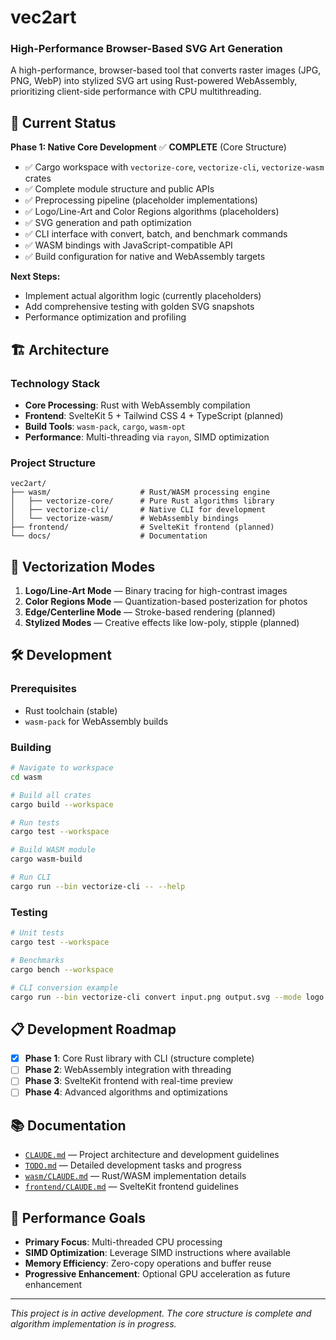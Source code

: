 # vec2art
### **High-Performance Browser-Based SVG Art Generation**

A high-performance, browser-based tool that converts raster images (JPG, PNG, WebP) into stylized SVG art using Rust-powered WebAssembly, prioritizing client-side performance with CPU multithreading.

## 🚀 Current Status

**Phase 1: Native Core Development** ✅ **COMPLETE** (Core Structure)
- ✅ Cargo workspace with `vectorize-core`, `vectorize-cli`, `vectorize-wasm` crates
- ✅ Complete module structure and public APIs
- ✅ Preprocessing pipeline (placeholder implementations)
- ✅ Logo/Line-Art and Color Regions algorithms (placeholders)
- ✅ SVG generation and path optimization
- ✅ CLI interface with convert, batch, and benchmark commands
- ✅ WASM bindings with JavaScript-compatible API
- ✅ Build configuration for native and WebAssembly targets

**Next Steps:**
- Implement actual algorithm logic (currently placeholders)
- Add comprehensive testing with golden SVG snapshots
- Performance optimization and profiling

## 🏗️ Architecture

### Technology Stack
- **Core Processing**: Rust with WebAssembly compilation
- **Frontend**: SvelteKit 5 + Tailwind CSS 4 + TypeScript (planned)
- **Build Tools**: `wasm-pack`, `cargo`, `wasm-opt`
- **Performance**: Multi-threading via `rayon`, SIMD optimization

### Project Structure
```
vec2art/
├── wasm/                    # Rust/WASM processing engine
│   ├── vectorize-core/      # Pure Rust algorithms library
│   ├── vectorize-cli/       # Native CLI for development
│   └── vectorize-wasm/      # WebAssembly bindings
├── frontend/                # SvelteKit frontend (planned)
└── docs/                    # Documentation
```

## 🎨 Vectorization Modes

1. **Logo/Line-Art Mode** — Binary tracing for high-contrast images
2. **Color Regions Mode** — Quantization-based posterization for photos
3. **Edge/Centerline Mode** — Stroke-based rendering (planned)
4. **Stylized Modes** — Creative effects like low-poly, stipple (planned)

## 🛠️ Development

### Prerequisites
- Rust toolchain (stable)
- `wasm-pack` for WebAssembly builds

### Building

```bash
# Navigate to workspace
cd wasm

# Build all crates
cargo build --workspace

# Run tests
cargo test --workspace

# Build WASM module
cargo wasm-build

# Run CLI
cargo run --bin vectorize-cli -- --help
```

### Testing

```bash
# Unit tests
cargo test --workspace

# Benchmarks
cargo bench --workspace

# CLI conversion example
cargo run --bin vectorize-cli convert input.png output.svg --mode logo
```

## 📋 Development Roadmap

- [x] **Phase 1**: Core Rust library with CLI (structure complete)
- [ ] **Phase 2**: WebAssembly integration with threading
- [ ] **Phase 3**: SvelteKit frontend with real-time preview
- [ ] **Phase 4**: Advanced algorithms and optimizations

## 📚 Documentation

- [`CLAUDE.md`](./CLAUDE.md) — Project architecture and development guidelines  
- [`TODO.md`](./TODO.md) — Detailed development tasks and progress
- [`wasm/CLAUDE.md`](./wasm/CLAUDE.md) — Rust/WASM implementation details
- [`frontend/CLAUDE.md`](./frontend/CLAUDE.md) — SvelteKit frontend guidelines

## 🎯 Performance Goals

- **Primary Focus**: Multi-threaded CPU processing
- **SIMD Optimization**: Leverage SIMD instructions where available
- **Memory Efficiency**: Zero-copy operations and buffer reuse
- **Progressive Enhancement**: Optional GPU acceleration as future enhancement

---

*This project is in active development. The core structure is complete and algorithm implementation is in progress.*